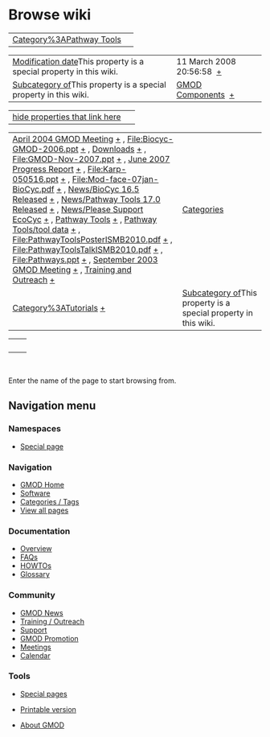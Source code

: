 



<span id="top"></span>




# <span dir="auto">Browse wiki</span>






|  |  |
|----|----|
| [Category%3APathway Tools](/wiki/Category%3APathway_Tools "Category%3APathway Tools") |  |

|  |  |
|----|----|
| <span class="smw-highlighter" data-type="1" state="inline" data-title="Property"><span class="smwbuiltin">[Modification date](/wiki/Property:Modification_date "Property:Modification date")</span><span class="smwttcontent">This property is a special property in this wiki.</span></span> | <span class="smwb-value">11 March 2008 20:56:58  <span class="smwsearch">[+](/wiki/Special%3ASearchByProperty/Modification-20date/11-20March-202008-2020:56:58 "Special%3ASearchByProperty/Modification-20date/11-20March-202008-2020:56:58")</span></span> |
| <span class="smw-highlighter" data-type="1" state="inline" data-title="Property"><span class="smwbuiltin">[Subcategory of](/wiki/Property:Subcategory_of "Property:Subcategory of")</span><span class="smwttcontent">This property is a special property in this wiki.</span></span> | <span class="smwb-value">[GMOD Components](/wiki/Category%3AGMOD_Components "Category%3AGMOD Components")  <span class="smwsearch">[+](/wiki/Special%3ASearchByProperty/Subcategory-20of/GMOD-20Components "Special%3ASearchByProperty/Subcategory-20of/GMOD-20Components")</span></span> |

<span id="smw_browse_incoming"></span>

|  |  |
|----|----|
| [hide properties that link here](/mediawiki/index.php?title=Special:Browse&offset=0&dir=out&article=Category%3APathway+Tools)  |  |

|  |  |
|----|----|
| <span class="smwb-ivalue">[April 2004 GMOD Meeting](/wiki/April_2004_GMOD_Meeting "April 2004 GMOD Meeting") <span class="smwbrowse">[+](/wiki/Special%3ABrowse/April-202004-20GMOD-20Meeting "Special%3ABrowse/April-202004-20GMOD-20Meeting")</span></span> , <span class="smwb-ivalue">[File:Biocyc-GMOD-2006.ppt](/wiki/File:Biocyc-GMOD-2006.ppt "File:Biocyc-GMOD-2006.ppt") <span class="smwbrowse">[+](/wiki/Special%3ABrowse/File:Biocyc-2DGMOD-2D2006.ppt "Special%3ABrowse/File:Biocyc-2DGMOD-2D2006.ppt")</span></span> , <span class="smwb-ivalue">[Downloads](/wiki/Downloads "Downloads") <span class="smwbrowse">[+](/wiki/Special%3ABrowse/Downloads "Special%3ABrowse/Downloads")</span></span> , <span class="smwb-ivalue">[File:GMOD-Nov-2007.ppt](/wiki/File:GMOD-Nov-2007.ppt "File:GMOD-Nov-2007.ppt") <span class="smwbrowse">[+](/wiki/Special%3ABrowse/File:GMOD-2DNov-2D2007.ppt "Special%3ABrowse/File:GMOD-2DNov-2D2007.ppt")</span></span> , <span class="smwb-ivalue">[June 2007 Progress Report](/wiki/June_2007_Progress_Report "June 2007 Progress Report") <span class="smwbrowse">[+](/wiki/Special%3ABrowse/June-202007-20Progress-20Report "Special%3ABrowse/June-202007-20Progress-20Report")</span></span> , <span class="smwb-ivalue">[File:Karp-050516.ppt](/wiki/File:Karp-050516.ppt "File:Karp-050516.ppt") <span class="smwbrowse">[+](/wiki/Special%3ABrowse/File:Karp-2D050516.ppt "Special%3ABrowse/File:Karp-2D050516.ppt")</span></span> , <span class="smwb-ivalue">[File:Mod-face-07jan-BioCyc.pdf](/wiki/File:Mod-face-07jan-BioCyc.pdf "File:Mod-face-07jan-BioCyc.pdf") <span class="smwbrowse">[+](/wiki/Special%3ABrowse/File:Mod-2Dface-2D07jan-2DBioCyc.pdf "Special%3ABrowse/File:Mod-2Dface-2D07jan-2DBioCyc.pdf")</span></span> , <span class="smwb-ivalue">[News/BioCyc 16.5 Released](/wiki/News/BioCyc_16.5_Released "News/BioCyc 16.5 Released") <span class="smwbrowse">[+](/wiki/Special%3ABrowse/News-2FBioCyc-2016.5-20Released "Special%3ABrowse/News-2FBioCyc-2016.5-20Released")</span></span> , <span class="smwb-ivalue">[News/Pathway Tools 17.0 Released](/wiki/News/Pathway_Tools_17.0_Released "News/Pathway Tools 17.0 Released") <span class="smwbrowse">[+](/wiki/Special%3ABrowse/News-2FPathway-20Tools-2017.0-20Released "Special%3ABrowse/News-2FPathway-20Tools-2017.0-20Released")</span></span> , <span class="smwb-ivalue">[News/Please Support EcoCyc](/wiki/News/Please_Support_EcoCyc "News/Please Support EcoCyc") <span class="smwbrowse">[+](/wiki/Special%3ABrowse/News-2FPlease-20Support-20EcoCyc "Special%3ABrowse/News-2FPlease-20Support-20EcoCyc")</span></span> , <span class="smwb-ivalue">[Pathway Tools](/wiki/Pathway_Tools "Pathway Tools") <span class="smwbrowse">[+](/wiki/Special%3ABrowse/Pathway-20Tools "Special%3ABrowse/Pathway-20Tools")</span></span> , <span class="smwb-ivalue">[Pathway Tools/tool data](/wiki/Pathway_Tools/tool_data "Pathway Tools/tool data") <span class="smwbrowse">[+](/wiki/Special%3ABrowse/Pathway-20Tools-2Ftool-20data "Special%3ABrowse/Pathway-20Tools-2Ftool-20data")</span></span> , <span class="smwb-ivalue">[File:PathwayToolsPosterISMB2010.pdf](/wiki/File:PathwayToolsPosterISMB2010.pdf "File:PathwayToolsPosterISMB2010.pdf") <span class="smwbrowse">[+](/wiki/Special%3ABrowse/File:PathwayToolsPosterISMB2010.pdf "Special%3ABrowse/File:PathwayToolsPosterISMB2010.pdf")</span></span> , <span class="smwb-ivalue">[File:PathwayToolsTalkISMB2010.pdf](/wiki/File:PathwayToolsTalkISMB2010.pdf "File:PathwayToolsTalkISMB2010.pdf") <span class="smwbrowse">[+](/wiki/Special%3ABrowse/File:PathwayToolsTalkISMB2010.pdf "Special%3ABrowse/File:PathwayToolsTalkISMB2010.pdf")</span></span> , <span class="smwb-ivalue">[File:Pathways.ppt](/wiki/File:Pathways.ppt "File:Pathways.ppt") <span class="smwbrowse">[+](/wiki/Special%3ABrowse/File:Pathways.ppt "Special%3ABrowse/File:Pathways.ppt")</span></span> , <span class="smwb-ivalue">[September 2003 GMOD Meeting](/wiki/September_2003_GMOD_Meeting "September 2003 GMOD Meeting") <span class="smwbrowse">[+](/wiki/Special%3ABrowse/September-202003-20GMOD-20Meeting "Special%3ABrowse/September-202003-20GMOD-20Meeting")</span></span> , <span class="smwb-ivalue">[Training and Outreach](/wiki/Training_and_Outreach "Training and Outreach") <span class="smwbrowse">[+](/wiki/Special%3ABrowse/Training-20and-20Outreach "Special%3ABrowse/Training-20and-20Outreach")</span></span> | [Categories](/wiki/Special%3ACategories "Special%3ACategories") |
| <span class="smwb-ivalue">[Category%3ATutorials](/wiki/Category%3ATutorials "Category%3ATutorials") <span class="smwbrowse">[+](/wiki/Special%3ABrowse/Category%3ATutorials "Special%3ABrowse/Category%3ATutorials")</span></span> | <span class="smw-highlighter" data-type="1" state="inline" data-title="Property"><span class="smwbuiltin">[Subcategory of](/wiki/Property:Subcategory_of "Property:Subcategory of")</span><span class="smwttcontent">This property is a special property in this wiki.</span></span> |

|     |     |
|-----|-----|
|     |     |

 

Enter the name of the page to start browsing from.  








## Navigation menu



### Namespaces

- <span id="ca-nstab-special">[Special
  page](/wiki/Special%3ABrowse/Category%3APathway_Tools "This is a special page, you cannot edit the page itself")</span>


### 






### Navigation



- <span id="n-GMOD-Home">[GMOD Home](/wiki/Main_Page)</span>
- <span id="n-Software">[Software](/wiki/GMOD_Components)</span>
- <span id="n-Categories-.2F-Tags">[Categories /
  Tags](/wiki/Categories)</span>
- <span id="n-View-all-pages">[View all
  pages](/wiki/Special:AllPages)</span>




### Documentation



- <span id="n-Overview">[Overview](/wiki/Overview)</span>
- <span id="n-FAQs">[FAQs](/wiki/Category%3AFAQ)</span>
- <span id="n-HOWTOs">[HOWTOs](/wiki/Category%3AHOWTO)</span>
- <span id="n-Glossary">[Glossary](/wiki/Glossary)</span>




### Community



- <span id="n-GMOD-News">[GMOD News](/wiki/GMOD_News)</span>
- <span id="n-Training-.2F-Outreach">[Training /
  Outreach](/wiki/Training_and_Outreach)</span>
- <span id="n-Support">[Support](/wiki/Support)</span>
- <span id="n-GMOD-Promotion">[GMOD
  Promotion](/wiki/GMOD_Promotion)</span>
- <span id="n-Meetings">[Meetings](/wiki/Meetings)</span>
- <span id="n-Calendar">[Calendar](/wiki/Calendar)</span>




### Tools



- <span id="t-specialpages"><a href="/wiki/Special%3ASpecialPages" accesskey="q"
  title="A list of all special pages [q]">Special pages</a></span>
- <span id="t-print"><a
  href="/mediawiki/index.php?title=Special%3ABrowse/Category%3APathway_Tools&amp;printable=yes"
  rel="alternate" accesskey="p"
  title="Printable version of this page [p]">Printable version</a></span>





- <span id="footer-places-about">[About
  GMOD](/wiki/GMOD%3AAbout "GMOD%3AAbout")</span>

<!-- -->




